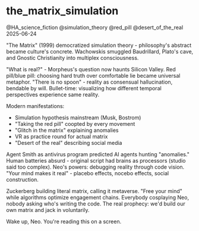 # the_matrix_simulation
@HA_science_fiction @simulation_theory @red_pill @desert_of_the_real
2025-06-24

"The Matrix" (1999) democratized simulation theory - philosophy's abstract became culture's concrete.
Wachowskis smuggled Baudrillard, Plato's cave, and Gnostic Christianity into multiplex consciousness.

"What is real?" - Morpheus's question now haunts Silicon Valley.
Red pill/blue pill: choosing hard truth over comfortable lie became universal metaphor.
"There is no spoon" - reality as consensual hallucination, bendable by will.
Bullet-time: visualizing how different temporal perspectives experience same reality.

Modern manifestations:
- Simulation hypothesis mainstream (Musk, Bostrom)
- "Taking the red pill" coopted by every movement
- "Glitch in the matrix" explaining anomalies
- VR as practice round for actual matrix
- "Desert of the real" describing social media

Agent Smith as antivirus program predicted AI agents hunting "anomalies."
Human batteries absurd - original script had brains as processors (studio said too complex).
Neo's powers: debugging reality through code vision.
"Your mind makes it real" - placebo effects, nocebo effects, social construction.

Zuckerberg building literal matrix, calling it metaverse.
"Free your mind" while algorithms optimize engagement chains.
Everybody cosplaying Neo, nobody asking who's writing the code.
The real prophecy: we'd build our own matrix and jack in voluntarily.

Wake up, Neo. You're reading this on a screen.